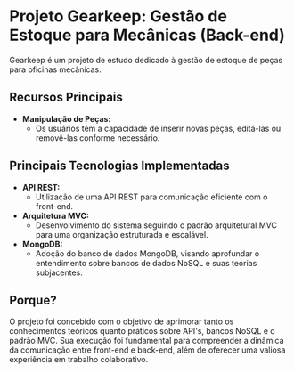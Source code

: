 # Projeto Gearkeep: Gestão de Estoque para Mecânicas (Back-end)
Gearkeep é um projeto de estudo dedicado à gestão de estoque de peças para oficinas mecânicas.

## Recursos Principais
- **Manipulação de Peças:**
  - Os usuários têm a capacidade de inserir novas peças, editá-las ou removê-las conforme necessário.

## Principais Tecnologias Implementadas
- **API REST:**
  - Utilização de uma API REST para comunicação eficiente com o front-end.
- **Arquitetura MVC:**
  - Desenvolvimento do sistema seguindo o padrão arquitetural MVC para uma organização estruturada e escalável.
- **MongoDB:**
  - Adoção do banco de dados MongoDB, visando aprofundar o entendimento sobre bancos de dados NoSQL e suas teorias subjacentes.

## Porque?
O projeto foi concebido com o objetivo de aprimorar tanto os conhecimentos teóricos quanto práticos sobre API's, bancos NoSQL e o padrão MVC. Sua execução foi fundamental para compreender a dinâmica da comunicação entre front-end e back-end, além de oferecer uma valiosa experiência em trabalho colaborativo.
